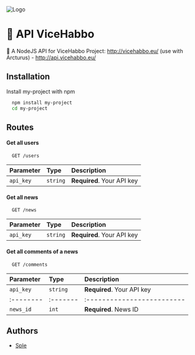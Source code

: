 
![Logo](https://vicehabbo.eu/public/img/logo.gif)


# 🚀 API ViceHabbo

💬 A NodeJS API for ViceHabbo Project: http://vicehabbo.eu/ (use with Arcturus) - http://api.vicehabbo.eu/


## Installation

Install my-project with npm

```bash
  npm install my-project
  cd my-project
```
    
## Routes

#### Get all users

```http
  GET /users
```

| Parameter | Type     | Description                |
| :-------- | :------- | :------------------------- |
| `api_key` | `string` | **Required**. Your API key |

#### Get all news

```http
  GET /news
```

| Parameter | Type     | Description                |
| :-------- | :------- | :------------------------- |
| `api_key` | `string` | **Required**. Your API key |

#### Get all comments of a news

```http
  GET /comments
```

| Parameter | Type     | Description                |
| :-------- | :------- | :------------------------- |
| `api_key` | `string` | **Required**. Your API key |
| :-------- | :------- | :------------------------- |
| `news_id` |   `int`  | **Required**. News ID      |

## Authors

- [Sple](https://github.com/Sple-VH)



